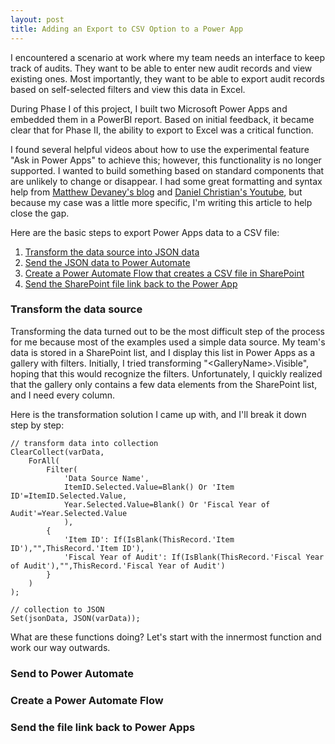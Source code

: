 ```yaml
---
layout: post
title: Adding an Export to CSV Option to a Power App
---
```

I encountered a scenario at work where my team needs an interface to keep track of audits.  They want to be able to enter new audit records and view existing ones.  Most importantly, they want to be able to export audit records based on self-selected filters and view this data in Excel.

During Phase I of this project, I built two Microsoft Power Apps and embedded them in a PowerBI report.  Based on initial feedback, it became clear that for Phase II, the ability to export to Excel was a critical function.

I found several helpful videos about how to use the experimental feature "Ask in Power Apps" to achieve this; however, this functionality is no longer supported.  I wanted to build something based on standard components that are unlikely to change or disappear.  I had some great formatting and syntax help from [Matthew Devaney's blog](https://www.matthewdevaney.com/powerapps-collections-cookbook/export-a-collection-to-a-json/) and [Daniel Christian's Youtube](https://www.youtube.com/watch?v=QTbVMu6DIfQ), but because my case was a little more specific, I'm writing this article to help close the gap.

Here are the basic steps to export Power Apps data to a CSV file:

1. [Transform the data source into JSON data](#transform-data)
2. [Send the JSON data to Power Automate](#send-power-automate)
3. [Create a Power Automate Flow that creates a CSV file in SharePoint](#create-flow)
4. [Send the SharePoint file link back to the Power App](#send-link)

### <a name="transform-data"></a>Transform the data source

Transforming the data turned out to be the most difficult step of the process for me because most of the examples used a simple data source.  My team's data is stored in a SharePoint list, and I display this list in Power Apps as a gallery with filters.  Initially, I tried transforming "\<GalleryName\>.Visible", hoping that this would recognize the filters.  Unfortunately, I quickly realized that the gallery only contains a few data elements from the SharePoint list, and I need every column.

Here is the transformation solution I came up with, and I'll break it down step by step:

```
// transform data into collection
ClearCollect(varData,
    ForAll(
        Filter(
            'Data Source Name',
            ItemID.Selected.Value=Blank() Or 'Item ID'=ItemID.Selected.Value,
            Year.Selected.Value=Blank() Or 'Fiscal Year of Audit'=Year.Selected.Value
            ),
        {
            'Item ID': If(IsBlank(ThisRecord.'Item ID'),"",ThisRecord.'Item ID'),
            'Fiscal Year of Audit': If(IsBlank(ThisRecord.'Fiscal Year of Audit'),"",ThisRecord.'Fiscal Year of Audit')
        }
    )
);

// collection to JSON
Set(jsonData, JSON(varData));
```

What are these functions doing?  Let's start with the innermost function and work our way outwards.

### <a name="send-power-automate"></a>Send to Power Automate

### <a name="create-flow"></a>Create a Power Automate Flow

### <a name="send-link"></a>Send the file link back to Power Apps
